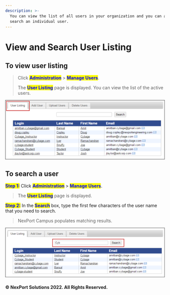 ```yaml
---
description: >-
  You can view the list of all users in your organization and you can also
  search an individual user.
---
```


# View and Search User Listing

## **To view user listing**

> Click <mark style="color:blue;">**Administration**</mark> > <mark style="color:blue;">**Manage Users**</mark>.
>
> The <mark style="color:blue;">**User Listing**</mark> page is displayed. You can view the list of the active users.

![](/.gitbook/assets/User_Listing_550x204.png)

## **To search a user**

<mark style="color:blue;">**Step 1:**</mark> Click <mark style="color:blue;">**Administration**</mark> > <mark style="color:blue;">**Manage Users**</mark>.

> The <mark style="color:blue;">**User Listing**</mark> page is displayed.

<mark style="color:blue;">**Step 2:**</mark>  In the <mark style="color:blue;">**Search**</mark> box, type the first few characters of the user name that you need to search.

> NexPort Campus populates matching results.

![](/.gitbook/assets/User_Listing_Search_550x170.png)

#### © NexPort Solutions 2022. All Rights Reserved.
